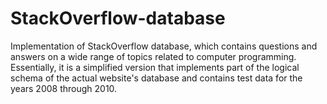 # StackOverflow-database
Implementation of StackOverflow database, which contains questions and answers on a wide range of topics related to computer programming. Essentially, it is a simplified version that implements part of the logical schema of the actual website's database and contains test data for the years 2008 through 2010.

